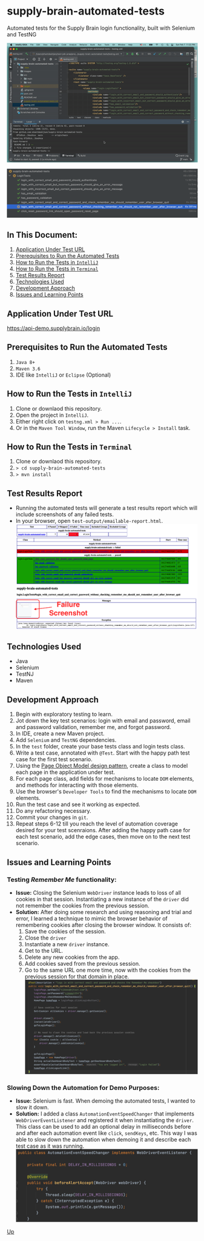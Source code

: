 # supply-brain-automated-tests
Automated tests for the Supply Brain login functionality, built with Selenium and TestNG

![alt text](images/automated-tests.gif "Automated tests")

![alt text](images/login-tests.png "Login Tests run report in IntelliJ")

## In This Document:
1. [Application Under Test URL](#application-under-test-url)
2. [Prerequisites to Run the Automated Tests](#prerequisites-to-run-the-automated-tests)
3. [How to Run the Tests in `IntelliJ`](#how-to-run-the-tests-in-intellij)
4. [How to Run the Tests in `Terminal`](#how-to-run-the-tests-in-terminal)
5. [Test Results Report](#test-results-report)
6. [Technologies Used](#technologies-used)
7. [Development Approach](#development-approach)
8. [Issues and Learning Points](#issues-and-learning-points)

## Application Under Test URL
https://api-demo.supplybrain.io/login

## Prerequisites to Run the Automated Tests
1. `Java 8+`
2. `Maven 3.6`
3. IDE like `IntelliJ` or `Eclipse` (Optional)

## How to Run the Tests in `IntelliJ`
1. Clone or downlaod this repository.
2. Open the project in `IntelliJ`.
3. Either right click on `testng.xml > Run ...`.
4. Or in the `Maven Tool Window`, run the Maven `Lifecycle > Install` task.

## How to Run the Tests in `Terminal`
1. Clone or downlaod this repository.
2. `> cd supply-brain-automated-tests`
3. `> mvn install`

## Test Results Report
  * Running the automated tests will generate a test results report which will include screenshots of any failed tests.
  * In your browser, open `test-output/emailable-report.html`.
  ![alt text](images/emailable-report.png "Test Report")

## Technologies Used
  * Java
  * Selenium
  * TestNJ
  * Maven

## Development Approach
1. Begin with exploratory testing to learn.
2. Jot down the key test scenarios: login with email and password, email and password validation, remember me, and forgot password.
3. In IDE, create a new Maven project.
4. Add `Selenium` and `TestNG` dependencies.
5. In the `test` folder, create your base tests class and login tests class.
6. Write a test case, annotated with `@Test`. Start with the happy path test case for the first test scenario.
7. Using the [Page Object Model design pattern](https://www.selenium.dev/documentation/en/guidelines_and_recommendations/page_object_models/
), create a class to model each page in the application under test.
8. For each page class, add fields for mechanisms to locate `DOM` elements, and methods for interacting with those elements. 
9. Use the browser's `Developer Tools` to find the mechanisms to locate `DOM` elements.
10. Run the test case and see it working as expected.
11. Do any refactoring necessary.
12. Commit your changes in `git`.
13. Repeat steps 6-12 till you reach the level of automation coverage desired for your test scenraions. After adding the happy path case for each test scenario, add the edge cases, then move on to the next test scenario.
  
## Issues and Learning Points
  ### Testing *Remember Me* functionality:
  * **Issue:** Closing the Selenium `WebDriver` instance leads to loss of all cookies in that session. Instantiating a new instance of the `driver` did not remember the cookies from the previous session.
  * **Solution:** After doing some research and using reasoning and trial and error, I learned a technique to mimic the browser behavior of remembering cookies after closing the browser window. It consists of:
    1. Save the cookies of the session.
    2. Close the `driver`
    3. Instantiate a new `driver` instance.
    4. Get to the URL.
    4. Delete any new cookies from the app.
    5. Add cookies saved from the previous session.
    6. Go to the same URL one more time, now with the cookies from the previous session for that domain in place.
  ![alt text](images/remember-me-cookie-issue.png "Test Report")

  ### Slowing Down the Automation for Demo Purposes:
  * **Issue:** Selenium is fast. When demoing the automated tests, I wanted to slow it down.
  * **Solution:** I added a class `AutomationEventSpeedChanger` that implements `WebDriverEventListener` and registered it when instantiating the `driver`. This class can be used to add an optional delay in milliseconds before and after each automation event like `click`, `sendKeys`, etc. This way I was able to slow down the automation when demoing it and describe each test case as it was running.
  ![alt text](images/delay.png "Automation Delay Class")


[Up](README.md)

